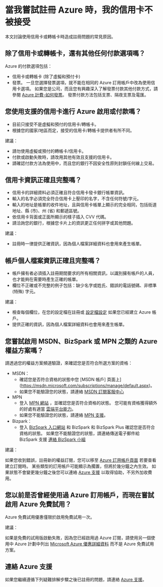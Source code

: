 <properties
    pageTitle="當我嘗試註冊 Azure 時，我的信用卡不被接受 | Microsoft Azure"
    description="討論使用信用卡或轉帳卡時造成 Microsoft Azure 註冊問題的常見原因"
    services="billing"
    documentationCenter=""
    authors="jiangchen79"
    manager="felixwu"
    editor=""
    tags="top-support-issue"/>

<tags
    ms.service="billing"
    ms.workload="na"
    ms.tgt_pltfrm="ibiza"
    ms.devlang="na"
    ms.topic="article"
    ms.date="11/25/2015"
    ms.author="rgarodia"/>

# 當我嘗試註冊 Azure 時，我的信用卡不被接受
本文討論使用信用卡或轉帳卡時造成註冊問題的常見原因。

## 除了信用卡或轉帳卡，還有其他任何付款選項嗎？
Azure 的付款選項包括：

- 信用卡或轉帳卡 (除了虛擬和預付卡)
- 發票。 一旦您選擇發票選項，就不能在相同的 Azure 訂用帳戶中改為使用信用卡選項。 如果您是公司，而且您有興趣深入了解發票付款其他付款方式，請參閱 [Azure 計費-如何發票](https://azure.microsoft.com/pricing/invoicing/)。 發票付款方法包括支票、隔夜支票及電匯。

##  您使用支援的信用卡進行 Azure 啟用或付款嗎？
- 目前只接受不是虛擬和預付的信用卡/轉帳卡。
- 根據您的國家/地區而定，接受的信用卡/轉帳卡提供者有所不同。

建議：
- 請勿使用虛擬或預付的轉帳卡/信用卡。
- 付款或啟動失敗時，請改用其他有效且支援的信用卡。
- 請確認付款方法為使用中，而且您的銀行不因安全性原則封鎖任何線上交易。

## 信用卡資訊正確且完整嗎？
- 信用卡的詳細資料必須正確且符合信用卡發卡銀行帳單資訊。
- 輸入的名字必須完全符合信用卡上壓印的名字，不含任何符號/字元。
- 輸入的地址是帳單的收件地址，且與信用卡帳單上顯示的完全相同，包括街道地址、縣 (市)、州 (省) 和郵遞區號。
- 依信用卡背面或正面所顯示的樣子插入 CVV 代碼。
- 請洽詢您的銀行，根據您卡片上的資訊更正任何拼字或其他問題。

建議：
- 註冊時一律提供正確資訊，因為個人檔案詳細資料也會用來產生帳單。

## 帳戶個人檔案資訊正確且完整嗎？
- 帳戶擁有者必須插入註冊期間要求的所有相關資訊，以識別擁有帳戶的人員，也才能夠在需要時產生正確的帳單。
- 欄位不正確或不完整的例子包括：缺少名字或姓氏、錯誤的電話號碼、非標準 (特殊) 字元。

建議：
- 檢查每個欄位，在您的設定檔在註冊或 [設定檔設定]( https://account.windowsazure.com/Profile/) 如果您已經建立 Azure 帳戶。
- 提供正確的資訊，因為個人檔案詳細資料也會用來產生帳單。

## 您嘗試啟用 MSDN、BizSpark 或 MPN 之類的 Azure 權益方案嗎？  
請透過您的權益方案頻道驗證，來確認您是否符合所選方案的資格：
- MSDN：
  - 確認您是否符合資格的狀態中您 [MSDN 帳戶] 頁面上](https://msdn.microsoft.com/subscriptions/manage/default.aspx)。
  - 如果您不能驗證您的狀態，請連絡 [MSDN 訂閱客服中心](https://msdn.microsoft.com/subscriptions/contactus.aspx)
- MPN
  - 登入 [MPN 網站](https://mspartner.microsoft.com/en/us/Pages/Locale.aspx) ，並確認您是否符合資格的狀態。 您可能有資格獲得額外的好處有適當 [雲端平台能力](https://mspartner.microsoft.com/en/us/pages/membership/cloud-platform-competency.aspx)。
  - 如果您不能驗證您的狀態，請連絡 [MPN 支援](https://mspartner.microsoft.com/en/us/Pages/Support/Premium/contact-support.aspx)。
- Bizpark：
  - 登入 [BizSpark 入口網站](https://www.microsoft.com/bizspark/default.aspx#start-two) 和 BizSpark 和 BizSpark Plus 確認您是否符合資格的狀態。
  如果您不能驗證您的狀態，請連絡傳送電子郵件給 BizSpark 支援 [連絡 BizSpark 小組](mailto:bizspark@microsoft.com?subject=BizSpark%20Support&body=Thank%20you%20for%20contacting%20BizSpark.%20Please%20provide%20as%20much%20of%20the%20following%20information%20as%20possible,%20as%20it%20will%20help%20expedite%20our%20response%20to%20you.%0aContact%20name:%0aStartup%20name:%0aMicrosoft%20Account/Live%20ID:%0aSpecific%20description%20of%20issue%20experienced%20or%20question:%0a%0aThank%20you,%0a%0aThe%20BizSpark%20Team)

建議：

如果您收到錯誤，註冊新的權益訂閱，您可以移至 [Azure 訂用帳戶頁面]( http://account.windowsazure.com/Subscriptions) 若要查看建立訂閱時。 某些類型的訂用帳戶可能顯示為擱置，但將於幾分鐘之內生效。 如果狀態不會變更幾分鐘之後您可以連絡 [Azure 支援](http://go.microsoft.com/fwlink/?linkid=544831&clcid=0x409) 以取得協助，不另外加收費用。

## 您以前是否曾經使用過 Azure 訂用帳戶，而現在嘗試啟用 Azure 免費試用？
Azure 免費試用優惠僅限於啟用免費試用一次。

建議：

如果是免費的試用版啟動失敗，因為您已經啟用過 Azure 訂閱，請使用另一個使用中 Azure 計劃中列出 [Microsoft Azure 優惠詳細資料](http://azure.microsoft.com/support/legal/offer-details/) 而不是 Azure 免費試用方案。

## 連絡 Azure 支援
如果您繼續遵循下列疑難排解步驟之後已註冊的問題，請連絡 [Azure 支援](http://go.microsoft.com/fwlink/?linkid=544831&clcid=0x409)。


